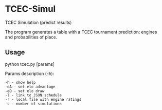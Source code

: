 # TCEC-Simul
TCEC Simulation (predict results)

The program generates a table with a TCEC tournament prediction: engines and probabilities of place.

## Usage
python tcec.py [params]

Params description (-h):
```
-h - show help
-eA - set elo advantage
-eD - set elo draw
-l - link to JSON schedule
-r - local file with engine ratings
-s - number of simulations
```
